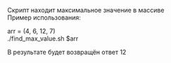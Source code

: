 Скрипт находит максимальное значение в массиве  
Пример использования:  
  
arr = (4, 6, 12, 7)  
./find_max_value.sh $arr  
  
В результате будет возвращён ответ 12  

